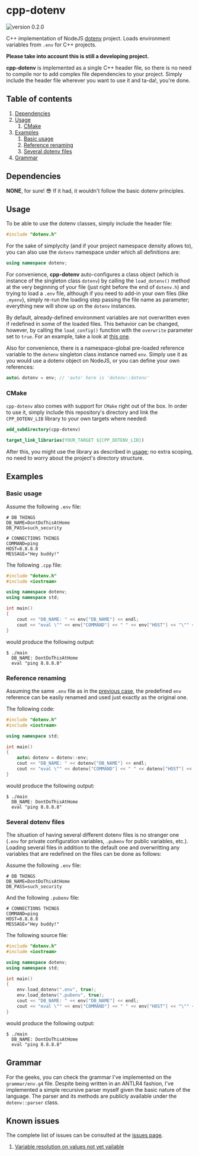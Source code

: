 # cpp-dotenv

![version 0.2.0](https://img.shields.io/badge/version-0.2.0-blue)

C++ implementation of NodeJS [dotenv](https://github.com/motdotla/dotenv) project. Loads environment variables from `.env` for C++ projects.

**Please take into account this is still a developing project.**

**cpp-dotenv** is implemented as a single C++ header file, so there is no need to compile nor to add complex file dependencies to your project. Simply include the header file wherever you want to use it and ta-da!, you're done.

## Table of contents

1. [Dependencies](#dependencies)
2. [Usage](#usage)
   1. [CMake](#cmake)
3. [Examples](#examples)
   1. [Basic usage](#basic-usage)
   2. [Reference renaming](#reference-renaming)
   3. [Several dotenv files](#several-dotenv-files)
4. [Grammar](#grammar)

## Dependencies

**NONE**, for sure! :sunglasses: If it had, it wouldn't follow the basic dotenv principles.

## Usage

To be able to use the dotenv classes, simply include the header file:

```cpp
#include "dotenv.h"
```

For the sake of simplycity (and if your project namespace density allows to), you can also use the `dotenv` namespace under which all definitions are:

```cpp
using namespace dotenv;
```

For convenience, **cpp-dotenv** auto-configures a class object (which is instance of the singleton class `dotenv`) by calling the `load_dotenv()` method at the very beginning of your file (just right before the end of `dotenv.h`) and trying to load a `.env` file, although if you need to add-in your own files (like `.myenv`), simply re-run the loading step passing the file name as parameter; everything new will show up on the `dotenv` instances.

By default, already-defined environment variables are not overwritten even if redefined in some of the loaded files. This behavior can be changed, however, by calling the `load_config()` function with the `overwrite` parameter set to `true`. For an example, take a look at [this one](#several-dotenv-files).

Also for convenience, there is a namespace-global pre-loaded reference variable to the `dotenv` singleton class instance named `env`. Simply use it as you would use a dotenv object on NodeJS, or you can define your own references:

```cpp
auto& dotenv = env; // 'auto' here is 'dotenv::dotenv'
```

### CMake

`cpp-dotenv` also comes with support for `CMake` right out of the box. In order to use it, simply include this repository's directory and link the `CPP_DOTENV_LIB` library to your own targets where needed:

```cmake
add_subdirectory(cpp-dotenv)
```

```cmake
target_link_libraries(YOUR_TARGET ${CPP_DOTENV_LIB})
```

After this, you might use the library as described in [usage](#usage); no extra scoping, no need to worry about the project's directory structure.

## Examples

### Basic usage

Assume the following `.env` file:

```env
# DB THINGS
DB_NAME=DontDoThisAtHome
DB_PASS=such_security

# CONNECTIONS THINGS
COMMAND=ping
HOST=8.8.8.8
MESSAGE="Hey buddy!"
```

The following `.cpp` file:

```cpp
#include "dotenv.h"
#include <iostream>

using namespace dotenv;
using namespace std;

int main()
{
    cout << "DB_NAME: " << env["DB_NAME"] << endl;
    cout << "eval \"" << env["COMMAND"] << " " << env["HOST"] << "\"" << endl;
}
```

would produce the following output:

```shell
$ ./main
  DB_NAME: DontDoThisAtHome
  eval "ping 8.8.8.8"
```

### Reference renaming

Assuming the same `.env` file as in the [previous case](#basic-usage), the predefined `env` reference can be easily renamed and used just exactly as the original one.

The following code:

```cpp
#include "dotenv.h"
#include <iostream>

using namespace std;

int main()
{
    auto& dotenv = dotenv::env;
    cout << "DB_NAME: " << dotenv["DB_NAME"] << endl;
    cout << "eval \"" << dotenv["COMMAND"] << " " << dotenv["HOST"] << "\"" << endl;
}
```

would produce the following output:

```shell
$ ./main
  DB_NAME: DontDoThisAtHome
  eval "ping 8.8.8.8"
```

### Several dotenv files

The situation of having several different dotenv files is no stranger one (`.env` for private configuration variables, `.pubenv` for public variables, etc.). Loading several files in addition to the default one and overwritting any variables that are redefined on the files can be done as follows:

Assume the following `.env` file:

```env
# DB THINGS
DB_NAME=DontDoThisAtHome
DB_PASS=such_security
```

And the following `.pubenv` file:

```env
# CONNECTIONS THINGS
COMMAND=ping
HOST=8.8.8.8
MESSAGE="Hey buddy!"
```

The following source file:

```cpp
#include "dotenv.h"
#include <iostream>

using namespace dotenv;
using namespace std;

int main()
{
    env.load_dotenv(".env", true);
    env.load_dotenv(".pubenv", true);
    cout << "DB_NAME: " << env["DB_NAME"] << endl;
    cout << "eval \"" << env["COMMAND"] << " " << env["HOST"] << "\"" << endl;
}
```

would produce the following output:

```shell
$ ./main
  DB_NAME: DontDoThisAtHome
  eval "ping 8.8.8.8"
```

## Grammar

For the geeks, you can check the grammar I've implemented on the `grammar/env.g4` file. Despite being written in an ANTLR4 fashion, I've implemented a simple recursive parser myself given the basic nature of the language. The parser and its methods are publicly available under the `dotenv::parser` class.

## Known issues

The complete list of issues can be consulted at the [issues page](https://github.com/adeharo9/cpp-dotenv/issues).

1. [Variable resolution on values not yet vailable](https://github.com/adeharo9/cpp-dotenv/issues/3)
